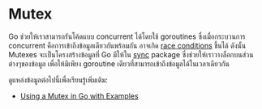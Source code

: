 # Mutex

Go ช่วยให้เราสามารถรันโค้ดแบบ concurrent ได้โดยใช้ goroutines ซึ่งเมื่อกระบวนการ concurrent คือการเข้าถึงข้อมูลเดียวกันพร้อมกัน อาจเกิด [race conditions](https://www.sohamkamani.com/golang/data-races/) ขึ้นได้ ดังนั้น Mutexes จะเป็นโครงสร้างข้อมูลที่ Go มีให้ใน [sync](https://pkg.go.dev/sync/) package ซึ่งช่วยให้เราวางล็อกบนส่วนต่างๆของข้อมูล เพื่อให้มีเพียง goroutine เดียวที่สามารถเข้าถึงข้อมูลได้ในเวลาเดียวกัน

ดูแหล่งข้อมูลต่อไปนี้เพื่อเรียนรู้เพิ่มเติม:

- [ Using a Mutex in Go with Examples](https://www.sohamkamani.com/golang/mutex/)
